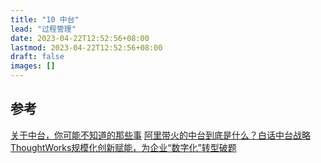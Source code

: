 ```yaml
---
title: "10 中台"
lead: "过程管理"
date: 2023-04-22T12:52:56+08:00
lastmod: 2023-04-22T12:52:56+08:00
draft: false
images: []
---
```


##

## 参考
[关于中台，你可能不知道的那些事](https://mp.weixin.qq.com/s/9izpqVsy4P2QpUf90-dASQ)
[阿里带火的中台到底是什么？白话中台战略](https://xueqiu.com/7788828530/127902947)
[ThoughtWorks规模化创新赋能，为企业“数字化”转型破题](http://finance.ifeng.com/a/20180502/16228254_0.shtml)
